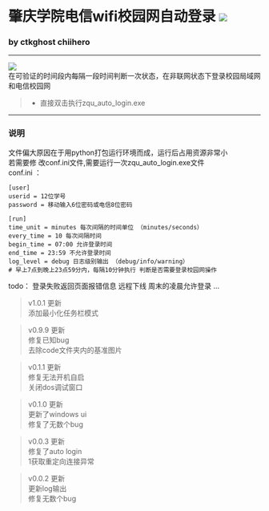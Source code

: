 # 肇庆学院电信wifi校园网自动登录 [![](https://img.shields.io/badge/release-1.0.1-brightgreen.svg)](https://github.com/CtkGHoSt/zqu_auto_login/releases)


### by ctkghost chiihero
---
![](https://s1.ax1x.com/2018/12/27/FRr06H.png)     
在可验证的时间段内每隔一段时间判断一次状态，在非联网状态下登录校园局域网和电信校园网
> * 直接双击执行zqu_auto_login.exe

---
### 说明
文件偏大原因在于用python打包运行环境而成，运行后占用资源非常小\
若需要修 改conf.ini文件,需要运行一次zqu_auto_login.exe文件\
conf.ini ：
```
[user]
userid = 12位学号
password = 移动输入6位密码或电信8位密码

[run]
time_unit = minutes 每次间隔的时间单位 （minutes/seconds）
every_time = 10 每次间隔时间
begin_time = 07:00 允许登录时间
end_time = 23:59 不允许登录时间
log_level = debug 日志级别输出 （debug/info/warning）
# 早上7点到晚上23点59分内，每隔10分钟执行 判断是否需要登录校园网操作

```

>
todo：
登录失败返回页面报错信息
远程下线
周末的凌晨允许登录
…


> v1.0.1 更新    
添加最小化任务栏模式

> v0.9.9 更新  
修复已知bug\
去除code文件夹内的基准图片

> v0.1.1 更新    
修复无法开机自启\
关闭dos调试窗口

> v0.1.0 更新    
更新了windows ui\
修复了无数个bug

> v0.0.3 更新    
修复了auto login \
1获取重定向连接异常

> v0.0.2 更新    
更新log输出\
修复无数个bug

